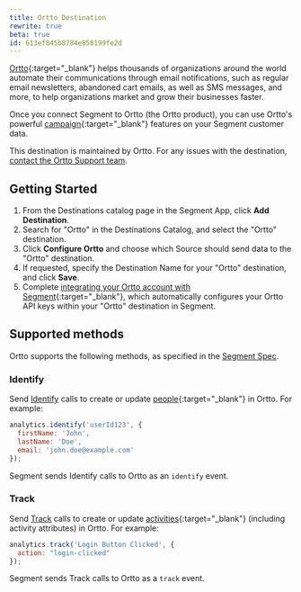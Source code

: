 ```yaml
---
title: Ortto Destination
rewrite: true
beta: true
id: 613ef845b8784e858199fe2d
---
```

[Ortto](https://ortto.com/?utm_source=segmentio&utm_medium=docs&utm_campaign=partners){:target="_blank"} helps thousands of organizations around the world automate their communications through email notifications, such as regular email newsletters, abandoned cart emails, as well as SMS messages, and more, to help organizations market and grow their businesses faster.

Once you connect Segment to Ortto (the Ortto product), you can use Ortto's powerful [campaign](https://help.ortto.com/user/latest/campaigns/){:target="_blank"} features on your Segment customer data.

This destination is maintained by Ortto. For any issues with the destination, [contact the Ortto Support team](mailto:help@ortto.com).


## Getting Started



1. From the Destinations catalog page in the Segment App, click **Add Destination**.
2. Search for "Ortto" in the Destinations Catalog, and select the "Ortto" destination.
3. Click **Configure Ortto** and choose which Source should send data to the "Ortto" destination.
4. If requested, specify the Destination Name for your "Ortto" destination, and click **Save**.
5. Complete [integrating your Ortto account with Segment](https://help.ortto.com/user/latest/data-sources/configuring-a-new-data-source/3rd-party-integrations/segment.html){:target="_blank"}, which automatically configures your Ortto API keys within your "Ortto" destination in Segment.


## Supported methods

Ortto supports the following methods, as specified in the [Segment Spec](/docs/connections/spec).


### Identify

Send [Identify](/docs/connections/spec/identify) calls to create or update [people](https://help.ortto.com/user/latest/people/){:target="_blank"} in Ortto. For example:

```js
analytics.identify('userId123', {
  firstName: 'John',
  lastName: 'Doe',
  email: 'john.doe@example.com'
});
```

Segment sends Identify calls to Ortto as an `identify` event.


### Track

Send [Track](/docs/connections/spec/track) calls to create or update [activities](https://help.ortto.com/user/latest/activities/){:target="_blank"} (including activity attributes) in Ortto. For example:

```js
analytics.track('Login Button Clicked', {
  action: "login-clicked"
});
```

Segment sends Track calls to Ortto as a `track` event.